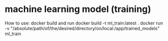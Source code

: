 # machine learning model (training)
How to use: docker build and run
docker build -t ml_train:latest .
docker run -v "/absolute/path/of/the/desired/directory/on/local:/app/trained_models"  ml_train
